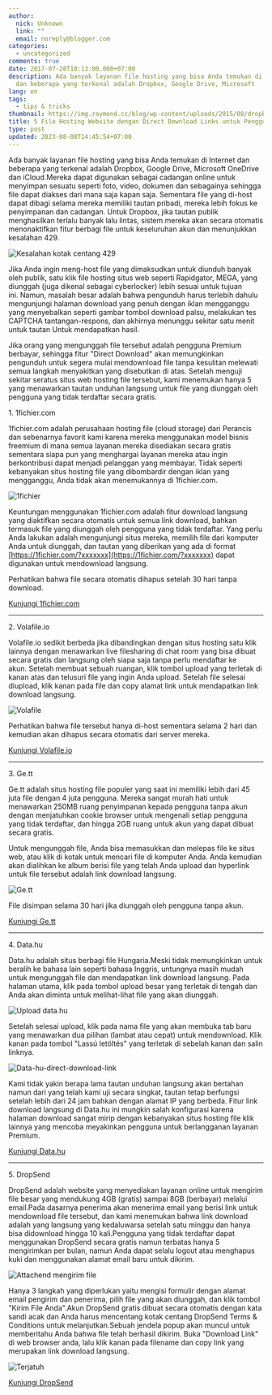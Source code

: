 ```yaml
---
author:
  nick: Unknown
  link: ""
  email: noreply@blogger.com
categories:
  - uncategorized
comments: true
date: 2017-07-28T10:13:00.000+07:00
description: Ada banyak layanan file hosting yang bisa Anda temukan di Internet
  dan beberapa yang terkenal adalah Dropbox, Google Drive, Microsoft
lang: en
tags:
  - tips & tricks
thumbnail: https://img.raymond.cc/blog/wp-content/uploads/2015/08/dropbox-error-429.png
title: 5 File Hosting Website dengan Direct Download Links untuk Pengguna Gratis
type: post
updated: 2023-08-08T14:45:54+07:00
---
```


Ada banyak layanan file hosting yang bisa Anda temukan di Internet dan beberapa yang terkenal adalah Dropbox, Google Drive, Microsoft OneDrive dan iCloud.Mereka dapat digunakan sebagai cadangan online untuk menyimpan sesuatu seperti foto, video, dokumen dan sebagainya sehingga file dapat diakses dari mana saja kapan saja. Sementara file yang di-host dapat dibagi selama mereka memiliki tautan pribadi, mereka lebih fokus ke penyimpanan dan cadangan. Untuk Dropbox, jika tautan publik menghasilkan terlalu banyak lalu lintas, sistem mereka akan secara otomatis menonaktifkan fitur berbagi file untuk keseluruhan akun dan menunjukkan kesalahan 429.

![Kesalahan kotak centang 429](https://img.raymond.cc/blog/wp-content/uploads/2015/08/dropbox-error-429.png)

Jika Anda ingin meng-host file yang dimaksudkan untuk diunduh banyak oleh publik, satu klik file hosting situs web seperti Rapidgator, MEGA, yang diunggah (juga dikenal sebagai cyberlocker) lebih sesuai untuk tujuan ini. Namun, masalah besar adalah bahwa pengunduh harus terlebih dahulu mengunjungi halaman download yang penuh dengan iklan mengganggu yang menyebalkan seperti gambar tombol download palsu, melakukan tes CAPTCHA tantangan-respons, dan akhirnya menunggu sekitar satu menit untuk tautan Untuk mendapatkan hasil.

Jika orang yang mengunggah file tersebut adalah pengguna Premium berbayar, sehingga fitur "Direct Download" akan memungkinkan pengunduh untuk segera mulai mendownload file tanpa kesulitan melewati semua langkah menyakitkan yang disebutkan di atas. Setelah menguji sekitar seratus situs web hosting file tersebut, kami menemukan hanya 5 yang menawarkan tautan unduhan langsung untuk file yang diunggah oleh pengguna yang tidak terdaftar secara gratis.

1. 1fichier.com

1fichier.com adalah perusahaan hosting file (cloud storage) dari Perancis dan sebenarnya favorit kami karena mereka menggunakan model bisnis freemium di mana semua layanan mereka disediakan secara gratis sementara siapa pun yang menghargai layanan mereka atau ingin berkontribusi dapat menjadi pelanggan yang membayar. Tidak seperti kebanyakan situs hosting file yang dibombardir dengan iklan yang mengganggu, Anda tidak akan menemukannya di 1fichier.com.

![1fichier](https://img.raymond.cc/blog/wp-content/uploads/2015/08/1fichier.png)

Keuntungan menggunakan 1fichier.com adalah fitur download langsung yang diaktifkan secara otomatis untuk semua link download, bahkan termasuk file yang diunggah oleh pengguna yang tidak terdaftar. Yang perlu Anda lakukan adalah mengunjungi situs mereka, memilih file dari komputer Anda untuk diunggah, dan tautan yang diberikan yang ada di format [https://1fichier.com/?xxxxxxx](https://1fichier.com/?xxxxxxx) dapat digunakan untuk mendownload langsung.

Perhatikan bahwa file secara otomatis dihapus setelah 30 hari tanpa download.

[Kunjungi 1fichier.com](https://translate.googleusercontent.com/translate_c?depth=3&nv=1&rurl=translate.google.com&sl=en&sp=nmt4&tl=id&u=https://1fichier.com/&usg=ALkJrhgVhd-UVQ6poAM0_qUoHBgPyiyYZQ) 

* * *

2. Volafile.io

Volafile.io sedikit berbeda jika dibandingkan dengan situs hosting satu klik lainnya dengan menawarkan live filesharing di chat room yang bisa dibuat secara gratis dan langsung oleh siapa saja tanpa perlu mendaftar ke akun. Setelah membuat sebuah ruangan, klik tombol upload yang terletak di kanan atas dan telusuri file yang ingin Anda upload. Setelah file selesai diupload, klik kanan pada file dan copy alamat link untuk mendapatkan link download langsung.

![Volafile](https://img.raymond.cc/blog/wp-content/uploads/2015/08/volafile.png)

Perhatikan bahwa file tersebut hanya di-host sementara selama 2 hari dan kemudian akan dihapus secara otomatis dari server mereka.

[Kunjungi Volafile.io](https://translate.googleusercontent.com/translate_c?depth=3&nv=1&rurl=translate.google.com&sl=en&sp=nmt4&tl=id&u=https://volafile.io/&usg=ALkJrhib1zxmDycCV_p1F8QEEXLFpPgWzg)

* * *

3. Ge.tt

Ge.tt adalah situs hosting file populer yang saat ini memiliki lebih dari 45 juta file dengan 4 juta pengguna. Mereka sangat murah hati untuk menawarkan 250MB ruang penyimpanan kepada pengguna tanpa akun dengan menjatuhkan cookie browser untuk mengenali setiap pengguna yang tidak terdaftar, dan hingga 2GB ruang untuk akun yang dapat dibuat secara gratis.

Untuk mengunggah file, Anda bisa memasukkan dan melepas file ke situs web, atau klik di kotak untuk mencari file di komputer Anda. Anda kemudian akan dialihkan ke album berisi file yang telah Anda upload dan hyperlink untuk file tersebut adalah link download langsung.

![Ge.tt](https://img.raymond.cc/blog/wp-content/uploads/2015/08/gett.png)

File disimpan selama 30 hari jika diunggah oleh pengguna tanpa akun.

[Kunjungi Ge.tt](https://translate.googleusercontent.com/translate_c?depth=3&nv=1&rurl=translate.google.com&sl=en&sp=nmt4&tl=id&u=http://ge.tt/&usg=ALkJrhhHGkYyld6EM4vCy6a7_x-KkM69nw) 

* * *

4. Data.hu

Data.hu adalah situs berbagi file Hungaria.Meski tidak memungkinkan untuk beralih ke bahasa lain seperti bahasa Inggris, untungnya masih mudah untuk mengunggah file dan mendapatkan link download langsung. Pada halaman utama, klik pada tombol upload besar yang terletak di tengah dan Anda akan diminta untuk melihat-lihat file yang akan diunggah.

![Upload data.hu](https://img.raymond.cc/blog/wp-content/uploads/2015/08/data-hu-upload.png)

Setelah selesai upload, klik pada nama file yang akan membuka tab baru yang menawarkan dua pilihan (lambat atau cepat) untuk mendownload. Klik kanan pada tombol "Lassú letöltés" yang terletak di sebelah kanan dan salin linknya.

![Data-hu-direct-download-link](https://img.raymond.cc/blog/wp-content/uploads/2015/08/data-hu-direct-download-link.png)

Kami tidak yakin berapa lama tautan unduhan langsung akan bertahan namun dari yang telah kami uji secara singkat, tautan tetap berfungsi setelah lebih dari 24 jam bahkan dengan alamat IP yang berbeda. Fitur link download langsung di Data.hu ini mungkin salah konfigurasi karena halaman download sangat mirip dengan kebanyakan situs hosting file klik lainnya yang mencoba meyakinkan pengguna untuk berlangganan layanan Premium.

[Kunjungi Data.hu](https://translate.googleusercontent.com/translate_c?depth=3&nv=1&rurl=translate.google.com&sl=en&sp=nmt4&tl=id&u=http://data.hu/&usg=ALkJrhiPKNae_dAKK9EN0rHiG9m8eRH3Vw) 

* * *

5. DropSend

DropSend adalah website yang menyediakan layanan online untuk mengirim file besar yang mendukung 4GB (gratis) sampai 8GB (berbayar) melalui email.Pada dasarnya penerima akan menerima email yang berisi link untuk mendownload file tersebut, dan kami menemukan bahwa link download adalah yang langsung yang kedaluwarsa setelah satu minggu dan hanya bisa didownload hingga 10 kali.Pengguna yang tidak terdaftar dapat menggunakan DropSend secara gratis namun terbatas hanya 5 mengirimkan per bulan, namun Anda dapat selalu logout atau menghapus kuki dan menggunakan alamat email baru untuk dikirim.

![Attachend mengirim file](https://img.raymond.cc/blog/wp-content/uploads/2015/08/dropsend-3-steps.png)

Hanya 3 langkah yang diperlukan yaitu mengisi formulir dengan alamat email pengirim dan penerima, pilih file yang akan diunggah, dan klik tombol "Kirim File Anda".Akun DropSend gratis dibuat secara otomatis dengan kata sandi acak dan Anda harus mencentang kotak centang DropSend Terms & Conditions untuk melanjutkan.Sebuah jendela popup akan muncul untuk memberitahu Anda bahwa file telah berhasil dikirim. Buka "Download Link" di web browser anda, lalu klik kanan pada filename dan copy link yang merupakan link download langsung.

![Terjatuh](https://img.raymond.cc/blog/wp-content/uploads/2015/08/dropsend.png)

[Kunjungi DropSend](https://translate.googleusercontent.com/translate_c?depth=3&nv=1&rurl=translate.google.com&sl=en&sp=nmt4&tl=id&u=http://www.dropsend.com/&usg=ALkJrhj-1C_I7JYjFyLMLEkgLiQI6GBKhA)